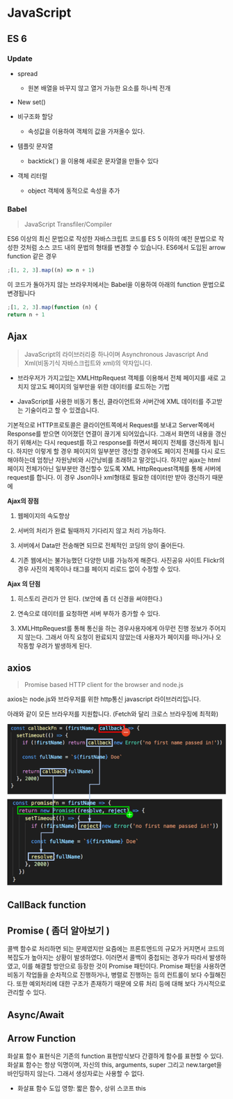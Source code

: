 # JavaScript





## ES 6

### Update

* spread

  * 원본 배열을 바꾸지 않고 열거 가능한 요소를 하나씩 전개 
* New set()
* 비구조화 할당
  * 속성값을 이용하여 객체의 값을 가져올수 있다.
* 템플릿 문자열
  * backtick(`) 을 이용해 새로운 문자열을 만들수 있다
* 객체 리터럴 
  * object 객체에 동적으로 속성을 추가

### Babel 

>  JavaScript Transfiler/Compiler

ES6 이상의 최신 문법으로 작성한 자바스크립트 코드를 ES 5 이하의 예전 문법으로 작성한 것처럼 소스 코드 내의 문법의 형태를 변경할 수 있습니다.
ES6에서 도입된 arrow function 같은 경우

```javascript
;[1, 2, 3].map((n) => n + 1)
```
이 코드가 돌아가지 않는 브라우저에서는 Babel을 이용하여 아래의 function 문법으로 변경됩니다
```javascript
;[1, 2, 3].map(function (n) {
return n + 1
```



## Ajax

>  JavaScript의 라이브러리중 하나이며 Asynchronous Javascript And Xml(비동기식 자바스크립트와 xml)의 약자입니다.

*  브라우저가 가지고있는 XMLHttpRequest 객체를 이용해서 전체 페이지를 새로 고치지 않고도 페이지의 일부만을 위한 데이터를 로드하는 기법

*  JavaScript를 사용한 비동기 통신, 클라이언트와 서버간에 XML 데이터를 주고받는 기술이라고 할 수 있겠습니다.

기본적으로 HTTP프로토콜은 클라이언트쪽에서 Request를 보내고 Server쪽에서 Response를 받으면 이어졌던 연결이 끊기게 되어있습니다. 그래서 화면의 내용을 갱신하기 위해서는 다시 request를 하고 response를 하면서 페이지 전체를 갱신하게 됩니다. 하지만 이렇게 할 경우 페이지의 일부분만 갱신할 경우에도 페이지 전체를 다시 로드해야하는데 엄청난 자원낭비와 시간낭비를 초래하고 말것입니다. 하지만 ajax는 html 페이지 전체가아닌 일부분만 갱신할수 있도록 XML HttpRequest객체를 통해 서버에 request를 합니다. 이 경우 Json이나 xml형태로 필요한 데이터만 받아 갱신하기 때문에

**Ajax의 장점**

1. 웹페이지의 속도향상

2. 서버의 처리가 완료 될때까지 기다리지 않고 처리 가능하다.

3. 서버에서 Data만 전송해면 되므로 전체적인 코딩의 양이 줄어든다.

4. 기존 웹에서는 불가능했던 다양한 UI를 가능하게 해준다. 사진공유 사이트 Flickr의 경우 사진의 제목이나 태그를 페이지 리로드 없이 수정할 수 있다.

 **Ajax 의 단점**

1. 히스토리 관리가 안 된다. (보안에 좀 더 신경을 써야한다.)

2. 연속으로 데이터를 요청하면 서버 부하가 증가할 수 있다.

3. XMLHttpRequest를 통해 통신을 하는 경우사용자에게 아무런 진행 정보가 주어지지 않는다. 그래서 아직 요청이 완료되지 않았는데 사용자가 페이지를 떠나거나 오작동할 우려가 발생하게 된다. 



## axios

>  Promise based HTTP client for the browser and node.js

axios는 node.js와 브라우저를 위한 http통신 javascript 라이브러리입니다.

아래와 같이 모든 브라우저를 지원합니다. (Fetch와 달리 크로스 브라우징에 최적화)



![callbacktopromist](image/callback-to-promise.png)

## CallBack function





## Promise ( 좀더 알아보기 )

콜백 함수로 처리하면 되는 문제였지만 요즘에는 프론트엔드의 규모가 커지면서 코드의 복잡도가 높아지는 상황이 발생하였다. 이러면서 콜백이 중첩되는 경우가 따라서 발생하였고, 이를 해결할 방안으로 등장한 것이 Promise 패턴이다. Promise 패턴을 사용하면 비동기 작업들을 순차적으로 진행하거나, 병렬로 진행하는 등의 컨트롤이 보다 수월해진다. 또한 예외처리에 대한 구조가 존재하기 때문에 오류 처리 등에 대해 보다 가시적으로 관리할 수 있다.





## Async/Await





## Arrow Function

화살표 함수 표현식은 기존의 function 표현방식보다 간결하게 함수를 표현할 수 있다. 화살표 함수는 항상 익명이며, 자신의 this, arguments, super 그리고 new.target을 바인딩하지 않는다. 그래서 생성자로는 사용할 수 없다.

- 화살표 함수 도입 영향: 짧은 함수, 상위 스코프 this

